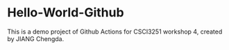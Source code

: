 # Hello-World-Github
This is a demo project of Github Actions for CSCI3251 workshop 4, created by JIANG Chengda.
